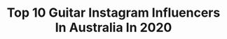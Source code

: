 ---
title: Top 10 Guitar Instagram Influencers In Australia In 2020
description: >-
  Find top guitar Instagram influencers in Australia in 2020. Most popular hashtags: #guitarist #guitar #metalhead #guitaristsofinstagram.
platform: Instagram
profiles:
  - username: "jayden_tatasciore"
    fullname: >-
      Jayden Tatasciore 🎸🇦🇺
    location: "Australia"
    followers: 151008
    engagement: 696
    commentsToLikes: 0.019233
    id: ck0w0ap2vd8yj0i19cwy50qxq
    verified: false
    hashtags: "#schoolofrockint, #jackblack, #music, #mikedirnt"
  - username: "pat.wilde"
    fullname: >-
      PAT
    location: "Australia"
    followers: 17573
    engagement: 1683
    commentsToLikes: 0.025009
    id: ck13a00ywny7t0i19owrm7ffy
    verified: true
    hashtags: ""
  - username: "mitchellblack78"
    fullname: >-
      Mitchell Black | SUSPYRIA
    location: "Australia"
    followers: 23152
    engagement: 341
    commentsToLikes: 0.067657
    id: ck6twicsjs5mt0j711gtxwsse
    verified: false
    hashtags: "#guitarsolo, #tattooedgirls, #guitar, #metalheadsofinstagram"
  - username: "zubin_t"
    fullname: >-
      Zubin
    location: "Australia"
    followers: 142864
    engagement: 2004
    commentsToLikes: 0.011815
    id: ck55mehsr3rxr0i11clsorm5q
    verified: true
    hashtags: "#theend, #lover, #shawnmendes, #jessiesgirl"
  - username: "jacksonbenjamin"
    fullname: >-
      Jackson
    location: "Australia"
    followers: 15278
    engagement: 1136
    commentsToLikes: 0.018564
    id: ck14hqz4gbots0i19nk93u5mb
    verified: false
    hashtags: ""
  - username: "trevlukather"
    fullname: >-
      Trev Lukather
    location: "Australia"
    followers: 12592
    engagement: 646
    commentsToLikes: 0.067794
    id: ck0vwu6bjvm6v0i19obo5z1jy
    verified: false
    hashtags: "#session, #epic, #holidayseason, #follow"
  - username: "rickschhh"
    fullname: >-
      Rick Schneider
    location: "Australia"
    followers: 7728
    engagement: 1197
    commentsToLikes: 0.019391
    id: ck5bujaduhw3h0i11jez2e6pc
    verified: false
    hashtags: ""
  - username: "daveleslie64"
    fullname: >-
      Dave Leslie
    location: "Australia"
    followers: 2351
    engagement: 1082
    commentsToLikes: 0.088813
    id: ck5zyb9y79kft0i14y5nja5h8
    verified: false
    hashtags: "#dollypartonchallenge, #squeezingoneout, #brierleypickups, #betterthannothing"
  - username: "chrisbrooksguitarist"
    fullname: >-
      Chris Brooks
    location: "Australia"
    followers: 43348
    engagement: 207
    commentsToLikes: 0.054912
    id: ck0vzihov99qa0i19xxp2gsrv
    verified: true
    hashtags: "#legato, #guitarshredding, #geartalk, #floydrose"
  - username: "philsgrosso"
    fullname: >-
      Phil Sgrosso
    location: "Australia"
    followers: 18690
    engagement: 684
    commentsToLikes: 0.023843
    id: ck5q80v9n3ydm0i11ewih7arw
    verified: true
    hashtags: "#tbt"
---